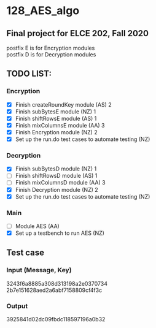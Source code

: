 # 128_AES_algo
## Final project for ELCE 202, Fall 2020

postfix E is for Encryption modules\
postfix D is for Decryption modules

## TODO LIST:
### Encryption
- [x] Finish createRoundKey module (AS) 2
- [x] Finish subBytesE module (NZ) 1
- [x] Finish shiftRowsE module (AS) 1
- [x] Finish mixColumnsE module (AA) 3
- [x] Finish Encryption module (NZ) 2
- [x] Set up the run.do test cases to automate testing (NZ)
### Decryption
- [x] Finish subBytesD module (NZ) 1
- [ ] Finish shiftRowsD module (AS) 1
- [ ] Finish mixColumnsD module (AA) 3
- [x] Finish Decryption module (NZ) 2
- [x] Set up the run.do test cases to automate testing (NZ)
### Main
- [ ] Module AES (AA)
- [x] Set up a testbench to run AES (NZ)

## Test case
### Input (Message, Key)
3243f6a8885a308d313198a2e0370734\
2b7e151628aed2a6abf7158809cf4f3c
### Output
3925841d02dc09fbdc118597196a0b32